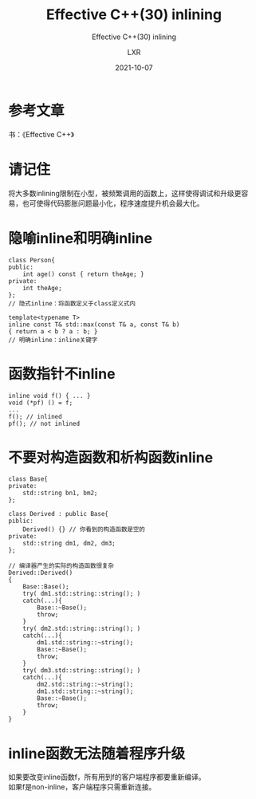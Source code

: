 ﻿---
layout:     post
title:   Effective C++(30) inlining
subtitle:   Effective C++(30) inlining
date:       2021-10-07
author:     LXR
header-img: img/post-bg-re-vs-ng2.jpg
catalog: true
tags:
    - Effective C++
    - inlining
---

# 参考文章
书：《Effective C++》

# 请记住
将大多数inlining限制在小型，被频繁调用的函数上，这样使得调试和升级更容易，也可使得代码膨胀问题最小化，程序速度提升机会最大化。  

# 隐喻inline和明确inline
```
class Person{
public:
    int age() const { return theAge; }
private:
    int theAge;
}; 
// 隐式inline：将函数定义于class定义式内

template<typename T>
inline const T& std::max(const T& a, const T& b)
{ return a < b ? a : b; }
// 明确inline：inline关键字
```

# 函数指针不inline
```
inline void f() { ... }
void (*pf) () = f;
...
f(); // inlined
pf(); // not inlined
```

# 不要对构造函数和析构函数inline
```
class Base{
private:
    std::string bn1, bm2;
};

class Derived : public Base{
piblic:
    Derived() {} // 你看到的构造函数是空的
private:
    std::string dm1, dm2, dm3;
};

// 编译器产生的实际的构造函数很复杂
Derived::Derived()
{
    Base::Base();
    try( dm1.std::string::string(); )
    catch(...){
        Base::~Base();
        throw;
    }
    try( dm2.std::string::string(); )
    catch(...){
        dm1.std::string::~string();
        Base::~Base();
        throw;
    }
    try( dm3.std::string::string(); )
    catch(...){
        dm2.std::string::~string();
        dm1.std::string::~string();
        Base::~Base();
        throw;
    }
}
```

# inline函数无法随着程序升级
如果要改变inline函数f，所有用到f的客户端程序都要重新编译。  
如果f是non-inline，客户端程序只需重新连接。  
